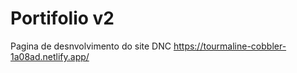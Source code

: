 # Portifolio v2
Pagina de desnvolvimento do site DNC
https://tourmaline-cobbler-1a08ad.netlify.app/
